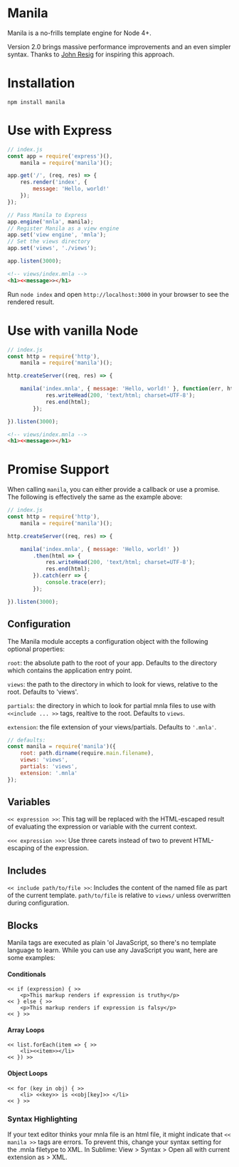 # Manila

Manila is a no-frills template engine for Node 4+.

Version 2.0 brings massive performance improvements and an even simpler syntax. Thanks to [John Resig](http://ejohn.org/blog/javascript-micro-templating/) for inspiring this approach.

# Installation
```
npm install manila
```

# Use with Express

```javascript
// index.js
const app = require('express')(),
	manila = require('manila')();

app.get('/', (req, res) => {
	res.render('index', {
		message: 'Hello, world!'
	});
});

// Pass Manila to Express
app.engine('mnla', manila);
// Register Manila as a view engine
app.set('view engine', 'mnla');
// Set the views directory
app.set('views', './views');

app.listen(3000);
```

```html
<!-- views/index.mnla -->
<h1><<message>></h1>
```

Run `node index` and open `http://localhost:3000` in your browser to see the rendered result.

# Use with vanilla Node

```javascript
// index.js
const http = require('http'),
	manila = require('manila')();

http.createServer((req, res) => {

	manila('index.mnla', { message: 'Hello, world!' }, function(err, html) {
			res.writeHead(200, 'text/html; charset=UTF-8');
			res.end(html);
		});

}).listen(3000);
```

```html
<!-- views/index.mnla -->
<h1><<message>></h1>
```

# Promise Support

When calling `manila`, you can either provide a callback or use a promise. The following is effectively the same as the example above:

```javascript
// index.js
const http = require('http'),
	manila = require('manila')();

http.createServer((req, res) => {

	manila('index.mnla', { message: 'Hello, world!' })
		.then(html => {
			res.writeHead(200, 'text/html; charset=UTF-8');
			res.end(html);
		}).catch(err => {
        	console.trace(err);
        });

}).listen(3000);
```

## Configuration

The Manila module accepts a configuration object with the following optional properties:

`root`: the absolute path to the root of your app. Defaults to the directory which contains the application entry point.

`views`: the path to the directory in which to look for views, relative to the root. Defaults to 'views'.

`partials`: the directory in which to look for partial mnla files to use with `<<include ... >>` tags, realtive to the root. Defaults to `views`.

`extension`: the file extension of your views/partials. Defaults to `'.mnla'`.

```javascript
// defaults:
const manila = require('manila')({
	root: path.dirname(require.main.filename),
	views: 'views',
	partials: 'views',
	extension: '.mnla'
});
```

## Variables

`<< expression >>`: This tag will be replaced with the HTML-escaped result of evaluating the expression or variable with the current context. 

`<<< expression >>>`: Use three carets instead of two to prevent HTML-escaping of the expression.

## Includes

`<< include path/to/file >>`: Includes the content of the named file as part of the current template. `path/to/file` is relative to `views/` unless overwritten during configuration.

## Blocks

Manila tags are executed as plain 'ol JavaScript, so there's no template language to learn. While you can use any JavaScript you want, here are some examples:

#### Conditionals
```
<< if (expression) { >>
	<p>This markup renders if expression is truthy</p>
<< } else { >>
	<p>This markup renders if expression is falsy</p>
<< } >>
```

#### Array Loops

```
<< list.forEach(item => { >>
	<li><<item>></li>
<< }) >>
```

#### Object Loops

```
<< for (key in obj) { >>
	<li> <<key>> is <<obj[key]>> </li>
<< } >>
```

### Syntax Highlighting

If your text editor thinks your mnla file is an html file, it might indicate that `<< manila >>` tags are errors. To prevent this, change your syntax setting for the .mnla filetype to XML. In Sublime: View > Syntax > Open all with current extension as > XML.